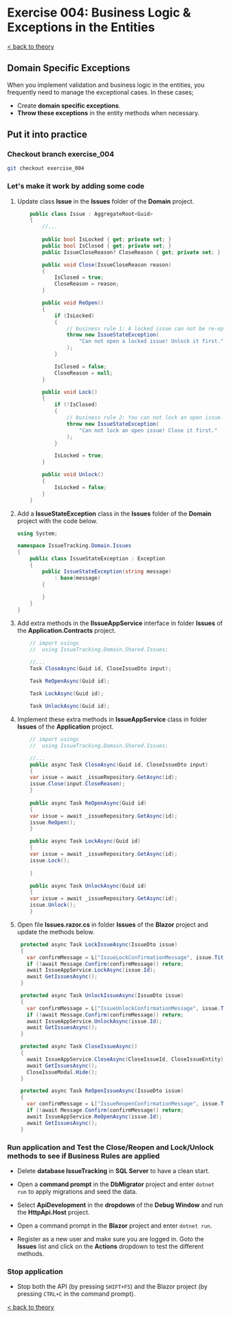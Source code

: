 # Exercise 004: Business Logic & Exceptions in the Entities

[< back to theory](../docs/part3/part3-Implementation-The-Building-Blocks.md#theory_exercise_004)

## Domain Specific Exceptions

When you implement validation and business logic in the entities, you frequently need to manage the exceptional cases. In these cases;

* Create **domain specific exceptions**.
* **Throw these exceptions** in the entity methods when necessary.

## Put it into practice

### Checkout branch exercise_004

```bash
git checkout exercise_004
```

### Let's make it work by adding some code

1. Update class **Issue** in the **Issues** folder of the **Domain** project.

    ```csharp
        public class Issue : AggregateRoot<Guid>
        {
            //...
            
            public bool IsLocked { get; private set; }
            public bool IsClosed { get; private set; }
            public IssueCloseReason? CloseReason { get; private set; }

            public void Close(IssueCloseReason reason)
            {
                IsClosed = true;
                CloseReason = reason;
            }

            public void ReOpen()
            {
                if (IsLocked)
                {
                    // business rule 1: A locked issue can not be re-opened.
                    throw new IssueStateException(
                        "Can not open a locked issue! Unlock it first."
                    );
                }

                IsClosed = false;
                CloseReason = null;
            }

            public void Lock()
            {
                if (!IsClosed)
                {
                    // business rule 2: You can not lock an open issue.
                    throw new IssueStateException(
                        "Can not lock an open issue! Close it first."
                    );
                }

                IsLocked = true;
            }

            public void Unlock()
            {
                IsLocked = false;
            }
        }
    ```

2. Add a  **IssueStateException** class in the **Issues** folder of the  **Domain** project with the code below.

    ```csharp
    using System;

    namespace IssueTracking.Domain.Issues
    {
        public class IssueStateException : Exception
        {
            public IssueStateException(string message)
                : base(message)
            {
                
            }
        }
    }
    ```

3. Add extra methods in the **IIssueAppService** interface in folder **Issues** of the **Application.Contracts** project.

    ```csharp
        // import usings
        //  using IssueTracking.Domain.Shared.Issues;

        //...
        Task CloseAsync(Guid id, CloseIssueDto input);
        
        Task ReOpenAsync(Guid id);

        Task LockAsync(Guid id);

        Task UnlockAsync(Guid id);
    ```

4. Implement these extra methods in **IssueAppService** class in folder **Issues** of the **Application** project.

    ```csharp
        // import usings
        //  using IssueTracking.Domain.Shared.Issues;

        //...
        public async Task CloseAsync(Guid id, CloseIssueDto input)
        {
        var issue = await _issueRepository.GetAsync(id);
        issue.Close(input.CloseReason);
        }
        
        public async Task ReOpenAsync(Guid id)
        {
        var issue = await _issueRepository.GetAsync(id);
        issue.ReOpen();      
        }

        public async Task LockAsync(Guid id)
        {
        var issue = await _issueRepository.GetAsync(id);
        issue.Lock();
        
        }

        public async Task UnlockAsync(Guid id)
        {
        var issue = await _issueRepository.GetAsync(id);
        issue.Unlock();
        }
    ```

5. Open file **Issues.razor.cs** in folder **Issues** of the **Blazor** project and update the methods below.

   ```csharp
    protected async Task LockIssueAsync(IssueDto issue)
    {
      var confirmMessage = L["IssueLockConfirmationMessage", issue.Title];
      if (!await Message.Confirm(confirmMessage)) return;
      await IssueAppService.LockAsync(issue.Id);
      await GetIssuesAsync();
    }

    protected async Task UnlockIssueAsync(IssueDto issue)
    {
      var confirmMessage = L["IssueUnlockConfirmationMessage", issue.Title];
      if (!await Message.Confirm(confirmMessage)) return;
      await IssueAppService.UnlockAsync(issue.Id);
      await GetIssuesAsync();
    }

    protected async Task CloseIssueAsync()
    {
      await IssueAppService.CloseAsync(CloseIssueId, CloseIssueEntity);
      await GetIssuesAsync();
      CloseIssueModal.Hide();
    }

    protected async Task ReOpenIssueAsync(IssueDto issue)
    {
      var confirmMessage = L["IssueReopenConfirmationMessage", issue.Title];
      if (!await Message.Confirm(confirmMessage)) return;
      await IssueAppService.ReOpenAsync(issue.Id);
      await GetIssuesAsync();
    }
   ```

### Run application and Test the Close/Reopen and Lock/Unlock methods to see if Business Rules are applied

* Delete **database IssueTracking** in **SQL Server** to have a clean start.

* Open a **command prompt** in the **DbMigrator** project and enter `dotnet run` to apply migrations and seed the data.

* Select **ApiDevelopment** in the **dropdown** of the **Debug Window** and run the **HttpApi.Host** project.

* Open a command prompt in the **Blazor** project and enter `dotnet run`.

* Register as a new user and make sure you are logged in. Goto the **Issues** list and click on the **Actions** dropdown to test the different methods.

### Stop application

* Stop both the API (by pressing `SHIFT+F5`) and the Blazor project (by pressing `CTRL+C` in the command prompt).

[< back to theory](../docs/part3/part3-Implementation-The-Building-Blocks.md#theory_exercise_004)
